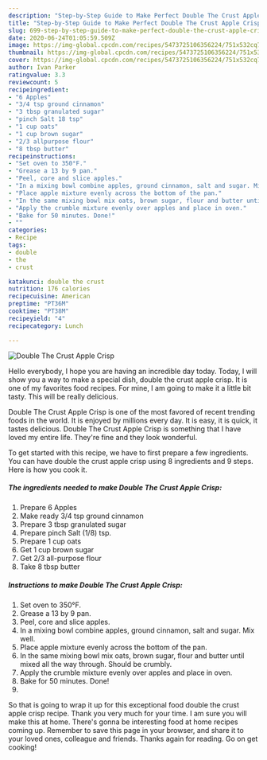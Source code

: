 ```yaml
---
description: "Step-by-Step Guide to Make Perfect Double The Crust Apple Crisp"
title: "Step-by-Step Guide to Make Perfect Double The Crust Apple Crisp"
slug: 699-step-by-step-guide-to-make-perfect-double-the-crust-apple-crisp
date: 2020-06-24T01:05:59.509Z
image: https://img-global.cpcdn.com/recipes/5473725106356224/751x532cq70/double-the-crust-apple-crisp-recipe-main-photo.jpg
thumbnail: https://img-global.cpcdn.com/recipes/5473725106356224/751x532cq70/double-the-crust-apple-crisp-recipe-main-photo.jpg
cover: https://img-global.cpcdn.com/recipes/5473725106356224/751x532cq70/double-the-crust-apple-crisp-recipe-main-photo.jpg
author: Ivan Parker
ratingvalue: 3.3
reviewcount: 5
recipeingredient:
- "6 Apples"
- "3/4 tsp ground cinnamon"
- "3 tbsp granulated sugar"
- "pinch Salt 18 tsp"
- "1 cup oats"
- "1 cup brown sugar"
- "2/3 allpurpose flour"
- "8 tbsp butter"
recipeinstructions:
- "Set oven to 350°F."
- "Grease a 13 by 9 pan."
- "Peel, core and slice apples."
- "In a mixing bowl combine apples, ground cinnamon, salt and sugar. Mix well."
- "Place apple mixture evenly across the bottom of the pan."
- "In the same mixing bowl mix oats, brown sugar, flour and butter until mixed all the way through. Should be crumbly."
- "Apply the crumble mixture evenly over apples and place in oven."
- "Bake for 50 minutes. Done!"
- ""
categories:
- Recipe
tags:
- double
- the
- crust

katakunci: double the crust 
nutrition: 176 calories
recipecuisine: American
preptime: "PT36M"
cooktime: "PT38M"
recipeyield: "4"
recipecategory: Lunch

---
```



![Double The Crust Apple Crisp](https://img-global.cpcdn.com/recipes/5473725106356224/751x532cq70/double-the-crust-apple-crisp-recipe-main-photo.jpg)

Hello everybody, I hope you are having an incredible day today. Today, I will show you a way to make a special dish, double the crust apple crisp. It is one of my favorites food recipes. For mine, I am going to make it a little bit tasty. This will be really delicious.



Double The Crust Apple Crisp is one of the most favored of recent trending foods in the world. It is enjoyed by millions every day. It is easy, it is quick, it tastes delicious. Double The Crust Apple Crisp is something that I have loved my entire life. They're fine and they look wonderful.


To get started with this recipe, we have to first prepare a few ingredients. You can have double the crust apple crisp using 8 ingredients and 9 steps. Here is how you cook it.

<!--inarticleads1-->

##### The ingredients needed to make Double The Crust Apple Crisp:

1. Prepare 6 Apples
1. Make ready 3/4 tsp ground cinnamon
1. Prepare 3 tbsp granulated sugar
1. Prepare pinch Salt (1/8) tsp.
1. Prepare 1 cup oats
1. Get 1 cup brown sugar
1. Get 2/3 all-purpose flour
1. Take 8 tbsp butter




<!--inarticleads2-->

##### Instructions to make Double The Crust Apple Crisp:

1. Set oven to 350°F.
1. Grease a 13 by 9 pan.
1. Peel, core and slice apples.
1. In a mixing bowl combine apples, ground cinnamon, salt and sugar. Mix well.
1. Place apple mixture evenly across the bottom of the pan.
1. In the same mixing bowl mix oats, brown sugar, flour and butter until mixed all the way through. Should be crumbly.
1. Apply the crumble mixture evenly over apples and place in oven.
1. Bake for 50 minutes. Done!
1. 




So that is going to wrap it up for this exceptional food double the crust apple crisp recipe. Thank you very much for your time. I am sure you will make this at home. There's gonna be interesting food at home recipes coming up. Remember to save this page in your browser, and share it to your loved ones, colleague and friends. Thanks again for reading. Go on get cooking!
